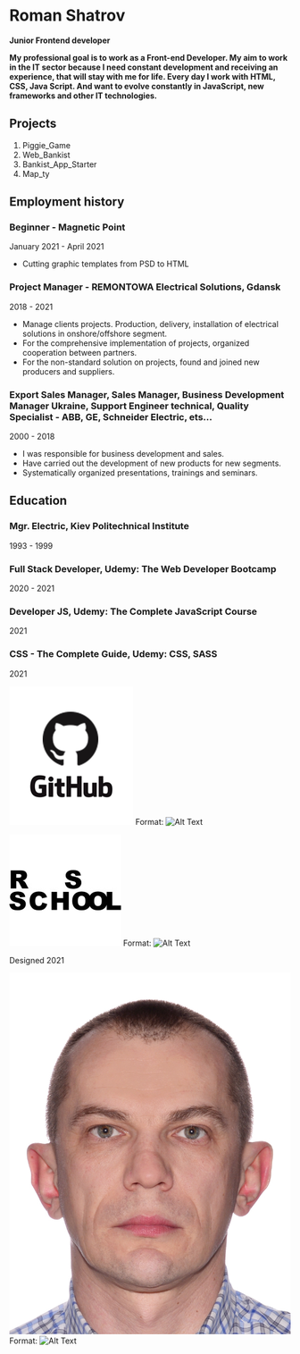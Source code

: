 # Roman Shatrov

**Junior Frontend developer**

**My professional goal is to work as a Front-end Developer. My aim to work in the IT sector because I need constant development and receiving an experience, that will stay with me for life. Every day I work with HTML, CSS, Java Script. And want to evolve constantly in JavaScript, new frameworks and other IT technologies.**

## Projects

1. Piggie_Game
2. Web_Bankist
3. Bankist_App_Starter
4. Map_ty

## Employment history

### Beginner - Magnetic Point

January 2021 - April 2021

- Cutting graphic templates from PSD to HTML

### Project Manager - REMONTOWA Electrical Solutions, Gdansk

2018 - 2021

- Manage clients projects. Production, delivery, installation of electrical solutions in onshore/offshore segment.
- For the comprehensive implementation of projects, organized cooperation between partners.
- For the non-standard solution on projects, found and joined new producers and suppliers.

### Export Sales Manager, Sales Manager, Business Development Manager Ukraine, Support Engineer technical, Quality Specialist - ABB, GE, Schneider Electric, ets...

2000 - 2018

- I was responsible for business development and sales.
- Have carried out the development of new products for new segments.
- Systematically organized presentations, trainings and seminars.

## Education

### Mgr. Electric, Kiev Politechnical Institute

1993 - 1999

### Full Stack Developer, Udemy: The Web Developer Bootcamp

2020 - 2021

### Developer JS, Udemy: The Complete JavaScript Course

2021

### CSS - The Complete Guide, Udemy: CSS, SASS

2021

![GitHub Logo](github.jpg)
Format: ![Alt Text](url)

![RSSchool Logo](rsschool.jpg)
Format: ![Alt Text](url)

Designed 2021

![Myphoto](photo.jpg)
Format: ![Alt Text](url)
